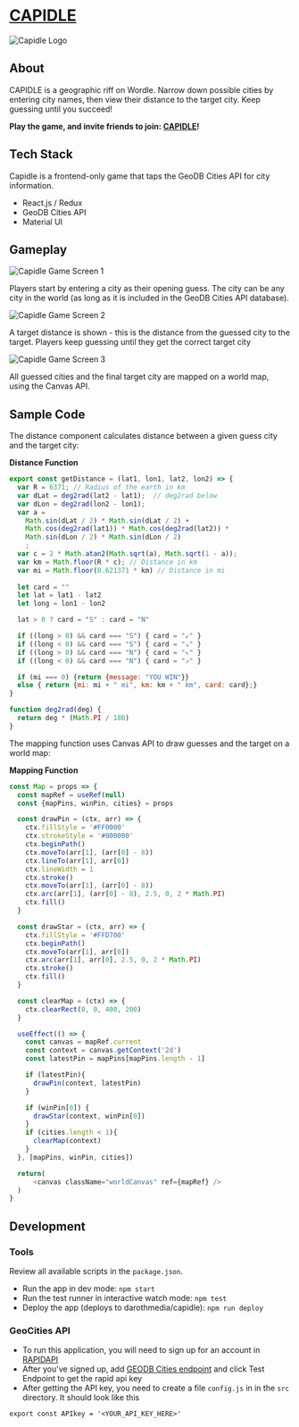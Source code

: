 # [CAPIDLE](https://darothmedia.github.io/capidle/)

![Capidle Logo](https://live.staticflickr.com/65535/51924752541_d989e5f747_o.png)

## About
CAPIDLE is a geographic riff on Wordle. Narrow down possible cities by entering city names, then view their distance to the target city. Keep guessing until you succeed!

__Play the game, and invite friends to join: [CAPIDLE](https://darothmedia.github.io/capidle/)!__

## Tech Stack
Capidle is a frontend-only game that taps the GeoDB Cities API for city information.

- React.js / Redux
- GeoDB Cities API
- Material UI

## Gameplay

![Capidle Game Screen 1](https://user-images.githubusercontent.com/87622162/157563293-e1f1cd88-b841-4cff-ac86-6a636c7b424a.png)

Players start by entering a city as their opening guess. The city can be any city in the world (as long as it is included in the GeoDB Cities API database).

![Capidle Game Screen 2](https://user-images.githubusercontent.com/87622162/157563447-7efefaf0-9f19-4fb4-a2e2-9fe51958039e.png)

A target distance is shown - this is the distance from the guessed city to the target. Players keep guessing until they get the correct target city

![Capidle Game Screen 3](https://user-images.githubusercontent.com/87622162/157563892-1672c04e-47aa-4785-a9a6-b255699472c5.png)

All guessed cities and the final target city are mapped on a world map, using the Canvas API.

## Sample Code

The distance component calculates distance between a given guess city and the target city:

__Distance Function__

```javascript
export const getDistance = (lat1, lon1, lat2, lon2) => {
  var R = 6371; // Radius of the earth in km
  var dLat = deg2rad(lat2 - lat1);  // deg2rad below
  var dLon = deg2rad(lon2 - lon1);
  var a =
    Math.sin(dLat / 2) * Math.sin(dLat / 2) +
    Math.cos(deg2rad(lat1)) * Math.cos(deg2rad(lat2)) *
    Math.sin(dLon / 2) * Math.sin(dLon / 2)
    ;
  var c = 2 * Math.atan2(Math.sqrt(a), Math.sqrt(1 - a));
  var km = Math.floor(R * c); // Distance in km
  var mi = Math.floor(0.621371 * km) // Distance in mi
  
  let card = ""
  let lat = lat1 - lat2
  let long = lon1 - lon2

  lat > 0 ? card = "S" : card = "N"

  if ((long > 0) && card === "S") { card = "↙️" }
  if ((long < 0) && card === "S") { card = "↘️" }
  if ((long > 0) && card === "N") { card = "↖️" }
  if ((long < 0) && card === "N") { card = "↗️" }

  if (mi === 0) {return {message: "YOU WIN"}}
  else { return {mi: mi + " mi", km: km + " km", card: card};}
}

function deg2rad(deg) {
  return deg * (Math.PI / 180)
}
```
The mapping function uses Canvas API to draw guesses and the target on a world map:

__Mapping Function__
```javascript
const Map = props => {
  const mapRef = useRef(null)
  const {mapPins, winPin, cities} = props

  const drawPin = (ctx, arr) => {
    ctx.fillStyle = '#FF0000'
    ctx.strokeStyle = '#000000'
    ctx.beginPath()
    ctx.moveTo(arr[1], (arr[0] - 8))
    ctx.lineTo(arr[1], arr[0])
    ctx.lineWidth = 1
    ctx.stroke()
    ctx.moveTo(arr[1], (arr[0] - 8))
    ctx.arc(arr[1], (arr[0] - 8), 2.5, 0, 2 * Math.PI)
    ctx.fill()
  }

  const drawStar = (ctx, arr) => {
    ctx.fillStyle = '#FFD700'
    ctx.beginPath()
    ctx.moveTo(arr[1], arr[0])
    ctx.arc(arr[1], arr[0], 2.5, 0, 2 * Math.PI)
    ctx.stroke()
    ctx.fill()
  }

  const clearMap = (ctx) => {
    ctx.clearRect(0, 0, 400, 200)
  }

  useEffect(() => {
    const canvas = mapRef.current
    const context = canvas.getContext('2d')
    const latestPin = mapPins[mapPins.length - 1]

    if (latestPin){
      drawPin(context, latestPin)
    }

    if (winPin[0]) {
      drawStar(context, winPin[0])
    }
    if (cities.length < 1){
      clearMap(context)
    }
  }, [mapPins, winPin, cities])

  return(
      <canvas className="worldCanvas" ref={mapRef} />
  )
}
```

## Development
### Tools
Review all available scripts in the `package.json`.
- Run the app in dev mode: `npm start`
- Run the test runner in interactive watch mode: `npm test`
- Deploy the app (deploys to darothmedia/capidle): `npm run deploy`


### GeoCities API
- To run this application, you will need to sign up for an account in [RAPIDAPI](https://rapidapi.com/)
- After you've signed up, add [GEODB Cities endpoint](https://rapidapi.com/wirefreethought/api/geodb-cities/) and click Test Endpoint to get the rapid api key
- After getting the API key, you need to create a file `config.js` in in the `src` directory. It should look like this 

```
export const APIkey = '<YOUR_API_KEY_HERE>'
```

